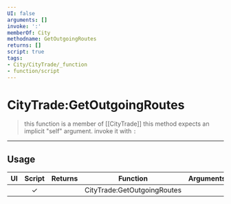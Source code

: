 ```yaml
---
UI: false
arguments: []
invoke: ':'
memberOf: City
methodname: GetOutgoingRoutes
returns: []
script: true
tags:
- City/CityTrade/_function
- function/script
---
```

# CityTrade:GetOutgoingRoutes
> this function is a member of [[CityTrade]]
> this method expects an implicit "self" argument. invoke it with `:`
-----
## Usage
|  UI | Script | Returns | Function | Arguments |
|:---:|:------:|-------:|:--------:|:---------|
| |✓||CityTrade:GetOutgoingRoutes||
